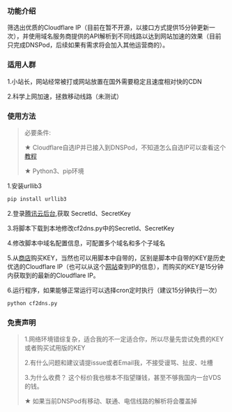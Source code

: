 ### 功能介绍

筛选出优质的Cloudflare IP（目前在暂不开源，以接口方式提供15分钟更新一次），并使用域名服务商提供的API解析到不同线路以达到网站加速的效果（目前只完成DNSPod，后续如果有需求将会加入其他运营商的）。

### 适用人群

1.小站长，网站经常被打或网站放置在国外需要稳定且速度相对快的CDN

2.科学上网加速，拯救移动线路（未测试）

### 使用方法

>  必要条件: 
>
> ★ Cloudflare自选IP并已接入到DNSPod，不知道怎么自选IP可以查看这个[教程](https://hostmonit.com/manually-select-ip/)
>
> ★ Python3、pip环境
>

1.安装urllib3

```python
pip install urllib3
```

2.登录[腾讯云后台](https://console.cloud.tencent.com/cam/capi),获取 SecretId、SecretKey

3.将脚本下载到本地修改cf2dns.py中的SecretId、SecretKey

4.修改脚本中域名配置信息，可配置多个域名和多个子域名

5.从[商店](https://shop.hostmonit.com)购买KEY，当然也可以用脚本中自带的，区别是脚本中自带的KEY是历史优选的Cloudflare IP（也可以从这个[网站](https://stock.hostmonit.com/CloudFlareYes)查到IP的信息），而购买的KEY是15分钟内获取到的最新的Cloudflare IP。

6.运行程序，如果能够正常运行可以选择cron定时执行（建议15分钟执行一次）

```python
python cf2dns.py
```

### 免责声明

> 1.网络环境错综复杂，适合我的不一定适合你，所以尽量先尝试免费的KEY或者购买试用版的KEY
>
> 2.有什么问题和建议请提issue或者Email我，不接受谩骂、扯皮、吐槽
>
> 3.为什么收费？ 这个标价我也根本不指望赚钱，甚至不够我国内一台VDS的钱。
>
> ★ 如果当前DNSPod有移动、联通、电信线路的解析将会覆盖掉

